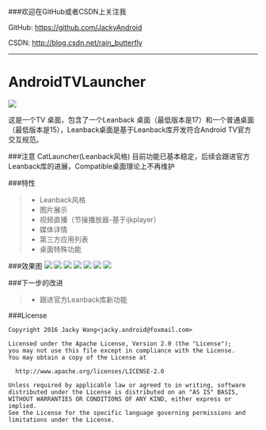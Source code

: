 ###欢迎在GitHub或者CSDN上关注我

GitHub: https://github.com/JackyAndroid

CSDN: http://blog.csdn.net/rain_butterfly

---
# AndroidTVLauncher

![](https://github.com/JackyAndroid/AndroidTVLauncher/blob/master/CatLauncher/src/main/res/mipmap-xxhdpi/ic_launcher.jpg)

这是一个TV 桌面，包含了一个Leanback 桌面（最低版本是17）和一个普通桌面（最低版本是15），Leanback桌面是基于Leanback库开发符合Android TV官方交互规范。

###注意
CatLauncher(Leanback风格) 目前功能已基本稳定，后续会跟进官方Leanback库的进展，Compatible桌面理论上不再维护

###特性
> * Leanback风格
> * 图片展示
> * 视频直播（节操播放器-基于ijkplayer）
> * 媒体详情
> * 第三方应用列表
> * 桌面特殊功能

###效果图
![](https://github.com/JackyAndroid/AndroidTVLauncher/blob/master/screenshots/design_sketch1.png)
![](https://github.com/JackyAndroid/AndroidTVLauncher/blob/master/screenshots/design_sketch2.png)
![](https://github.com/JackyAndroid/AndroidTVLauncher/blob/master/screenshots/design_sketch3.png)
![](https://github.com/JackyAndroid/AndroidTVLauncher/blob/master/screenshots/design_sketch4.png)
![](https://github.com/JackyAndroid/AndroidTVLauncher/blob/master/screenshots/design_sketch5.png)
![](https://github.com/JackyAndroid/AndroidTVLauncher/blob/master/screenshots/design_sketch6.png)
![](https://github.com/JackyAndroid/AndroidTVLauncher/blob/master/screenshots/design_sketch7.png)

###下一步的改进
> * 跟进官方Leanback库新功能

###License

    Copyright 2016 Jacky Wang<jacky.android@foxmail.com>

    Licensed under the Apache License, Version 2.0 (the "License");
    you may not use this file except in compliance with the License.
    You may obtain a copy of the License at

      http://www.apache.org/licenses/LICENSE-2.0

    Unless required by applicable law or agreed to in writing, software
    distributed under the License is distributed on an "AS IS" BASIS,
    WITHOUT WARRANTIES OR CONDITIONS OF ANY KIND, either express or implied.
    See the License for the specific language governing permissions and
    limitations under the License.
